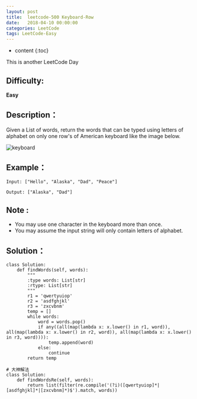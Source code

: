 ```yaml
---
layout: post
title:  leetcode-500 Keyboard-Row
date:   2018-04-10 00:00:00
categories: LeetCode
tags: LeetCode-Easy
---
```


* content
{:toc}

This is another LeetCode Day

## Difficulty:

**Easy**

## Description：

Given a List of words, return the words that can be typed using 
letters of alphabet on only one row's of American keyboard like the image below.

![keyboard](./src/keyboard.png)

## Example：

```
Input: ["Hello", "Alaska", "Dad", "Peace"]

Output: ["Alaska", "Dad"]
```

## Note :

- You may use one character in the keyboard more than once.
- You may assume the input string will only contain letters of alphabet.

## Solution：
```
class Solution:
    def findWords(self, words):
        """
        :type words: List[str]
        :rtype: List[str]
        """
        r1 = 'qwertyuiop'
        r2 = 'asdfghjkl'
        r3 = 'zxcvbnm'
        temp = []
        while words:
            word = words.pop()
            if any((all(map(lambda x: x.lower() in r1, word)), all(map(lambda x: x.lower() in r2, word)), all(map(lambda x: x.lower() in r3, word)))):
                temp.append(word)
            else:
                continue
        return temp
        
# 大神解法
class Solution:
    def findWordsRe(self, words):
        return list(filter(re.compile('(?i)([qwertyuiop]*|[asdfghjkl]*|[zxcvbnm]*)$').match, words))
```